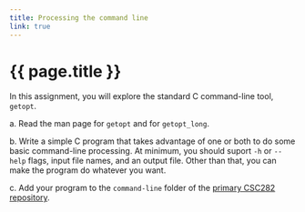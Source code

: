 ```yaml
---
title: Processing the command line
link: true
---
```

# {{ page.title }}

In this assignment, you will explore the standard C command-line tool,
`getopt`.

a. Read the man page for `getopt` and for `getopt_long`.

b. Write a simple C program that takes advantage of one or both
to do some basic command-line processing.  At minimum, you should
suport `-h` or `--help` flags, input file names, and an output
file.  Other than that, you can make the program do whatever you
want.

c. Add your program to the `command-line` folder of the 
[primary CSC282 repository](https://github.com/grinnell-cs/csc282-2022sp).
